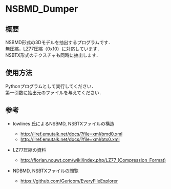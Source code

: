 # NSBMD_Dumper

## 概要
NSBMD形式の3Dモデルを抽出するプログラムです．  
無圧縮，LZ77圧縮（0x10）に対応しています．  
NSBTX形式のテクスチャも同時に抽出します．

## 使用方法
Pythonプログラムとして実行してください．  
第一引数に抽出元のファイルを与えてください．

## 参考
- lowlines 氏によるNSBMD, NSBTXファイルの構造
  - http://llref.emutalk.net/docs/?file=xml/bmd0.xml  
  - http://llref.emutalk.net/docs/?file=xml/btx0.xml  

- LZ77圧縮の資料
  - http://florian.nouwt.com/wiki/index.php/LZ77_(Compression_Format)

- NDBMD, NSBTXファイルの閲覧
  - https://github.com/Gericom/EveryFileExplorer
